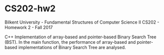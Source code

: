 # CS202-hw2
  Bilkent University - Fundamental Structures of Computer Science II CS202 - Homework 2 - Fall 2017
  
  C++ Implementation of array-based and pointer-based Binary Search Tree (BST). In the main function, the performance of array-based and pointer-based implementations of Binary Search Tree are analysed.
